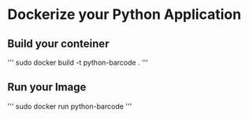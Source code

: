 # Dockerize your Python Application
## Build your conteiner
'''
sudo docker build -t python-barcode .
'''
## Run your Image
'''
sudo docker run python-barcode
'''

